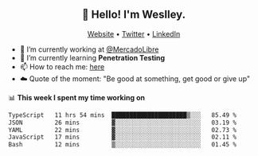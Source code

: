 <h2 align="center">👋 Hello! I'm Weslley.</h2>
<p align="center">
  <a href="http://weslleyneri.com.br">Website</a> •
  <a href="https://twitter.com/Weslley_Neri">Twitter</a> •
  <a href="https://www.linkedin.com/in/weslley-neri-3658908b">LinkedIn</a>
</p>


- 🔭 I’m currently working at [@MercadoLibre](https://github.com/mercadolibre)
- 🌱 I’m currently learning **Penetration Testing**
- 📫 How to reach me: [here](mailto:weslley39@gmail.com)
- ☁️ Quote of the moment: "Be good at something, get good or give up"

📊 **This week I spent my time working on**
<!--START_SECTION:waka-->

```txt
TypeScript   11 hrs 54 mins  █████████████████████▒░░░   85.49 %
JSON         26 mins         ▓░░░░░░░░░░░░░░░░░░░░░░░░   03.19 %
YAML         22 mins         ▓░░░░░░░░░░░░░░░░░░░░░░░░   02.73 %
JavaScript   17 mins         ▓░░░░░░░░░░░░░░░░░░░░░░░░   02.11 %
Bash         12 mins         ▒░░░░░░░░░░░░░░░░░░░░░░░░   01.45 %
```

<!--END_SECTION:waka-->

<!-- Inspired by https://github.com/gruselhaus/gruselhaus -->